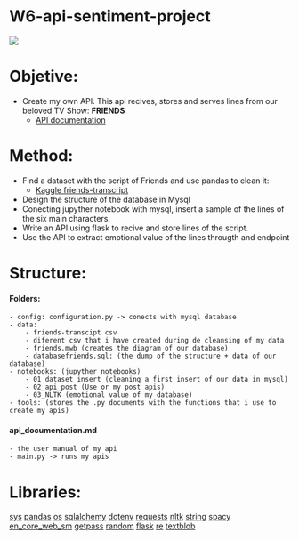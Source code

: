 # W6-api-sentiment-project

![](https://media1.popsugar-assets.com/files/thumbor/CSTJRBzkQILxTqJfq761vtkDnnQ/fit-in/1024x1024/filters:format_auto-!!-:strip_icc-!!-/2014/07/28/928/n/1922283/6f2bf2d182bef221_orig-21241971/i/When-She-Harnesses-Her-Star-Power.gif)

# Objetive:

- Create my own API. This api recives, stores and serves lines from our beloved TV Show: **FRIENDS**
    - [API documentation](https://github.com/data2021oct/W6-api-sentiment-project/blob/main/api_documentation.md)
    

# Method:
- Find a dataset with the script of Friends and use pandas to clean it: 
    - [Kaggle friends-transcript](https://www.kaggle.com/ryanstonebraker/friends-transcript)
- Design the structure of the database in Mysql
- Conecting jupyther notebook with mysql, insert a sample of the lines of the six main characters.
- Write an API using flask to recive and store lines of the script.
- Use the API to extract emotional value of the lines througth and endpoint


# Structure:
#### Folders:
    - config: configuration.py -> conects with mysql database
    - data:
        - friends-transcipt csv
        - diferent csv that i have created during de cleansing of my data
        - friends.mwb (creates the diagram of our database)
        - databasefriends.sql: (the dump of the structure + data of our database)
    - notebooks: (jupyther notebooks)
        - 01_dataset_insert (cleaning a first insert of our data in mysql)
        - 02_api_post (Use or my post apis)
        - 03_NLTK (emotional value of my database)
    - tools: (stores the .py documents with the functions that i use to create my apis)
#### api_documentation.md
    - the user manual of my api
    - main.py -> runs my apis
    
# Libraries:

[sys](https://docs.python.org/3/library/sys.html)
[pandas](https://pandas.pydata.org/)
[os](https://docs.python.org/3/library/os.html)
[sqlalchemy](https://docs.sqlalchemy.org/en/14/)
[dotenv](https://pypi.org/project/python-dotenv/)
[requests](https://pypi.org/project/requests/2.7.0/)
[nltk](https://www.nltk.org/)
[string](https://docs.python.org/3/library/string.html)
[spacy](https://spacy.io/api/doc)
[en_core_web_sm](https://spacy.io/models/en)
[getpass](https://docs.python.org/es/3/library/getpass.html)
[random](https://docs.python.org/es/3/library/random.html)
[flask](https://flask.palletsprojects.com/en/2.0.x/)
[re](https://docs.python.org/3/library/re.html)
[textblob](https://textblob.readthedocs.io/en/dev/)


